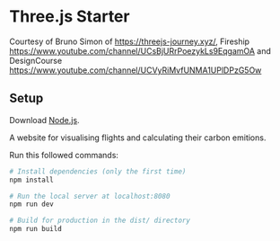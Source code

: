 # Three.js Starter
Courtesy of Bruno Simon of https://threejs-journey.xyz/, Fireship https://www.youtube.com/channel/UCsBjURrPoezykLs9EqgamOA and DesignCourse https://www.youtube.com/channel/UCVyRiMvfUNMA1UPlDPzG5Ow 

## Setup
Download [Node.js](https://nodejs.org/en/download/).

A website for visualising flights and calculating their carbon emitions.


Run this followed commands:

``` bash
# Install dependencies (only the first time)
npm install

# Run the local server at localhost:8080
npm run dev

# Build for production in the dist/ directory
npm run build
```
